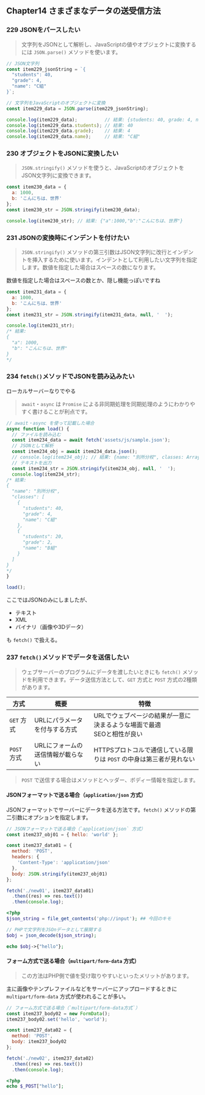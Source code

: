 ## Chapter14 さまざまなデータの送受信方法

### 229 JSONをパースしたい

> 文字列をJSONとして解析し、JavaScriptの値やオブジェクトに変換するには `JSON.parse()` メソッドを使います。

```javascript
// JSON文字列
const item229_jsonString = `{
  "students": 40,
  "grade": 4,
  "name": "C組"
}`;

// 文字列をJavaScriptのオブジェクトに変換
const item229_data = JSON.parse(item229_jsonString);

console.log(item229_data);          // 結果: {students: 40, grade: 4, name: "C組"}
console.log(item229_data.students); // 結果: 40
console.log(item229_data.grade);    // 結果: 4
console.log(item229_data.name);     // 結果: "C組"
```

### 230 オブジェクトをJSONに変換したい

> `JSON.stringify()` メソッドを使うと、JavaScriptのオブジェクトをJSON文字列に変換できます。

```javascript
const item230_data = {
  a: 1000,
  b: 'こんにちは、世界'
};
const item230_str = JSON.stringify(item230_data);

console.log(item230_str); // 結果: {"a":1000,"b":"こんにちは、世界"}
```

### 231 JSONの変換時にインデントを付けたい

> `JSON.stringify()` メソッドの第三引数はJSON文字列に改行とインデントを挿入するために使います。インデントとして利用したい文字列を指定します。数値を指定した場合はスペースの数になります。

数値を指定した場合はスペースの数とか、隠し機能っぽいですね

```javascript
const item231_data = {
  a: 1000,
  b: 'こんにちは、世界'
};
const item231_str = JSON.stringify(item231_data, null, '  ');

console.log(item231_str);
/* 結果:
{
  "a": 1000,
  "b": "こんにちは、世界"
}
*/
```

### 234 `fetch()`メソッドでJSONを読み込みたい

ローカルサーバーなりでやる

> `await`・`async` は `Promise` による非同期処理を同期処理のようにわかりやすく書けることが利点です。

```javascript
// await・async を使って記載した場合
async function load() {
  // ファイルを読み込む
  const item234_data = await fetch('assets/js/sample.json');
  // JSONとして解析
  const item234_obj = await item234_data.json();
  // console.log(item234_obj); // 結果: {name: "別所分校", classes: Array(2)}
  // テキストを出力
  const item234_str = JSON.stringify(item234_obj, null, '  ');
  console.log(item234_str);
/* 結果:
{
  "name": "別所分校",
  "classes": [
    {
      "students": 40,
      "grade": 4,
      "name": "C組"
    },
    {
      "students": 20,
      "grade": 2,
      "name": "B組"
    }
  ]
}
*/
}

load();
```

ここではJSONのみにしましたが、

- テキスト
- XML
- バイナリ（画像や3Dデータ）

も `fetch()` で扱える。

### 237 `fetch()`メソッドでデータを送信したい

> ウェブサーバーのプログラムにデータを渡したいときにも `fetch()` メソッドを利用できます。データ送信方法として、`GET` 方式と `POST` 方式の2種類があります。

| 方式        | 概要                              | 特徴                                                         |
| ----------- | --------------------------------- | ------------------------------------------------------------ |
| `GET` 方式  | URLにパラメータを付与する方式     | URLでウェブページの結果が一意に決まるような場面で最適  <br />SEOと相性が良い |
| `POST` 方式 | URLにフォームの送信情報が載らない | HTTPSプロトコルで通信している限りは `POST` の中身は第三者が見れない |

> `POST` で送信する場合はメソッドとヘッダー、ボディー情報を指定します。

#### JSONフォーマットで送る場合（`application/json` 方式）

JSONフォーマットでサーバーにデータを送る方法です。`fetch()` メソッドの第二引数にオプションを指定します。

```javascript
// JSONフォーマットで送る場合（`application/json` 方式）
const item237_obj01 = { hello: 'world' };

const item237_data01 = {
  method: 'POST',
  headers: {
    'Content-Type': 'application/json'
  },
  body: JSON.stringify(item237_obj01)
};

fetch('./new01', item237_data01)
  .then((res) => res.text())
  .then(console.log);
```

```php
<?php
$json_string = file_get_contents('php://input'); ## 今回のキモ

// PHPで文字列をJSOnデータとして展開する
$obj = json_decode($json_string);

echo $obj->{"hello"};
```

#### フォーム方式で送る場合（`multipart/form-data` 方式）

> この方法はPHP側で値を受け取りやすいといったメリットがあります。

主に画像やテンプレファイルなどをサーバーにアップロードするときに `multipart/form-data` 方式が使われることが多い。

```javascript
// フォーム方式で送る場合（`multipart/form-data方式`）
const item237_body02 = new FormData();
item237_body02.set('hello', 'world');

const item237_data02 = {
  method: 'POST',
  body: item237_body02
};

fetch('./new02', item237_data02)
  .then((res) => res.text())
  .then(console.log);
```

```php
<?php
echo $_POST["hello"];
```

